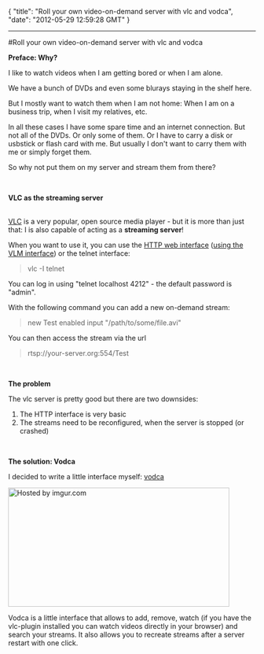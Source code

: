 {
  "title": "Roll your own video-on-demand server with vlc and vodca",
  "date": "2012-05-29 12:59:28 GMT"
}

---

#Roll your own video-on-demand server with vlc and vodca
<p><strong>Preface: Why?</strong></p>&#13;
<p>I like to watch videos when I am getting bored or when I am alone.</p>&#13;
<p>We have a bunch of DVDs and even some blurays staying in the shelf here.</p>&#13;
<p>But I mostly want to watch them when I am not home: When I am on a business trip, when I visit my relatives, etc.</p>&#13;
<p>In all these cases I have some spare time and an internet connection. But not all of the DVDs. Or only some of them. Or I have to carry a disk or usbstick or flash card with me. But usually I don't want to carry them with me or simply forget them.</p>&#13;
<p>So why not put them on my server and stream them from there?</p>&#13;
<p><strong><br /></strong></p>&#13;
<p><strong>VLC as the streaming server</strong></p>&#13;
<p><strong><br /></strong><a href="http://www.videolan.org/vlc/">VLC</a> is a very popular, open source media player - but it is more than just that: I is also capable of acting as a <strong>streaming server</strong>!</p>&#13;
<p>When you want to use it, you can use the <a href="http://wiki.videolan.org/Control_VLC_via_a_browser">HTTP web interface</a> (<a href="http://web.ggpi.org/doc/vlc/stream/ch05.html">using the VLM interface</a>) or the telnet interface:</p>&#13;
<blockquote>&#13;
<p>vlc -I telnet</p>&#13;
</blockquote>&#13;
<p>You can log in using "telnet localhost 4212" - the default password is "admin".</p>&#13;
<p>With the following command you can add a new on-demand stream:</p>&#13;
<blockquote>&#13;
<p>new Test enabled input "/path/to/some/file.avi"</p>&#13;
</blockquote>&#13;
<p>You can then access the stream via the url</p>&#13;
<blockquote>&#13;
<p>rtsp://your-server.org:554/Test</p>&#13;
</blockquote>&#13;
<p><strong><br /></strong></p>&#13;
<p><strong>The problem</strong></p>&#13;
<p>The vlc server is pretty good but there are two downsides:</p>&#13;
<ol><li>The HTTP interface is very basic</li>&#13;
<li>The streams need to be reconfigured, when the server is stopped (or crashed)</li>&#13;
</ol><p><strong><br /></strong></p>&#13;
<p><strong>The solution: Vodca</strong></p>&#13;
<p>I decided to write a little interface myself: <a href="https://github.com/AVGP/vodca">vodca</a></p>&#13;
<p><a href="http://imgur.com/NR6Bh"><img align="middle" height="242" src="http://i.imgur.com/NR6Bh.jpg" title="Hosted by imgur.com" width="450" /></a></p>&#13;
<p>Vodca is a little interface that allows to add, remove, watch (if you have the vlc-plugin installed you can watch videos directly in your browser) and search your streams. It also allows you to recreate streams after a server restart with one click.</p>&#13;
 